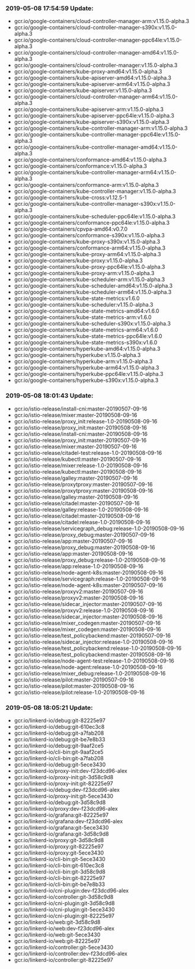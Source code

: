 ### 2019-05-08 17:54:59 Update:

- gcr.io/google-containers/cloud-controller-manager-arm:v1.15.0-alpha.3
- gcr.io/google-containers/cloud-controller-manager-s390x:v1.15.0-alpha.3
- gcr.io/google-containers/cloud-controller-manager-ppc64le:v1.15.0-alpha.3
- gcr.io/google-containers/cloud-controller-manager-amd64:v1.15.0-alpha.3
- gcr.io/google-containers/cloud-controller-manager:v1.15.0-alpha.3
- gcr.io/google-containers/kube-proxy-amd64:v1.15.0-alpha.3
- gcr.io/google-containers/kube-apiserver-amd64:v1.15.0-alpha.3
- gcr.io/google-containers/kube-apiserver-arm64:v1.15.0-alpha.3
- gcr.io/google-containers/kube-apiserver:v1.15.0-alpha.3
- gcr.io/google-containers/cloud-controller-manager-arm64:v1.15.0-alpha.3
- gcr.io/google-containers/kube-apiserver-arm:v1.15.0-alpha.3
- gcr.io/google-containers/kube-apiserver-ppc64le:v1.15.0-alpha.3
- gcr.io/google-containers/kube-apiserver-s390x:v1.15.0-alpha.3
- gcr.io/google-containers/kube-controller-manager-arm:v1.15.0-alpha.3
- gcr.io/google-containers/kube-controller-manager-ppc64le:v1.15.0-alpha.3
- gcr.io/google-containers/kube-controller-manager-amd64:v1.15.0-alpha.3
- gcr.io/google-containers/conformance-amd64:v1.15.0-alpha.3
- gcr.io/google-containers/conformance:v1.15.0-alpha.3
- gcr.io/google-containers/kube-controller-manager-arm64:v1.15.0-alpha.3
- gcr.io/google-containers/conformance-arm:v1.15.0-alpha.3
- gcr.io/google-containers/kube-controller-manager:v1.15.0-alpha.3
- gcr.io/google-containers/kube-cross:v1.12.5-1
- gcr.io/google-containers/kube-controller-manager-s390x:v1.15.0-alpha.3
- gcr.io/google-containers/kube-scheduler-ppc64le:v1.15.0-alpha.3
- gcr.io/google-containers/conformance-ppc64le:v1.15.0-alpha.3
- gcr.io/google-containers/cpvpa-amd64:v0.7.0
- gcr.io/google-containers/conformance-s390x:v1.15.0-alpha.3
- gcr.io/google-containers/kube-proxy-s390x:v1.15.0-alpha.3
- gcr.io/google-containers/conformance-arm64:v1.15.0-alpha.3
- gcr.io/google-containers/kube-proxy-arm64:v1.15.0-alpha.3
- gcr.io/google-containers/kube-proxy:v1.15.0-alpha.3
- gcr.io/google-containers/kube-proxy-ppc64le:v1.15.0-alpha.3
- gcr.io/google-containers/kube-proxy-arm:v1.15.0-alpha.3
- gcr.io/google-containers/kube-scheduler-arm:v1.15.0-alpha.3
- gcr.io/google-containers/kube-scheduler-amd64:v1.15.0-alpha.3
- gcr.io/google-containers/kube-scheduler-arm64:v1.15.0-alpha.3
- gcr.io/google-containers/kube-state-metrics:v1.6.0
- gcr.io/google-containers/kube-scheduler:v1.15.0-alpha.3
- gcr.io/google-containers/kube-state-metrics-amd64:v1.6.0
- gcr.io/google-containers/kube-state-metrics-arm:v1.6.0
- gcr.io/google-containers/kube-scheduler-s390x:v1.15.0-alpha.3
- gcr.io/google-containers/kube-state-metrics-arm64:v1.6.0
- gcr.io/google-containers/kube-state-metrics-ppc64le:v1.6.0
- gcr.io/google-containers/kube-state-metrics-s390x:v1.6.0
- gcr.io/google-containers/hyperkube-amd64:v1.15.0-alpha.3
- gcr.io/google-containers/hyperkube:v1.15.0-alpha.3
- gcr.io/google-containers/hyperkube-arm:v1.15.0-alpha.3
- gcr.io/google-containers/hyperkube-arm64:v1.15.0-alpha.3
- gcr.io/google-containers/hyperkube-ppc64le:v1.15.0-alpha.3
- gcr.io/google-containers/hyperkube-s390x:v1.15.0-alpha.3
### 2019-05-08 18:01:43 Update:

- gcr.io/istio-release/install-cni:master-20190507-09-16
- gcr.io/istio-release/mixer:master-20190508-09-16
- gcr.io/istio-release/proxy_init:release-1.0-20190508-09-16
- gcr.io/istio-release/proxy_init:master-20190508-09-16
- gcr.io/istio-release/install-cni:master-20190508-09-16
- gcr.io/istio-release/proxy_init:master-20190507-09-16
- gcr.io/istio-release/mixer:master-20190507-09-16
- gcr.io/istio-release/citadel-test:release-1.0-20190508-09-16
- gcr.io/istio-release/kubectl:master-20190507-09-16
- gcr.io/istio-release/mixer:release-1.0-20190508-09-16
- gcr.io/istio-release/kubectl:master-20190508-09-16
- gcr.io/istio-release/galley:master-20190507-09-16
- gcr.io/istio-release/proxytproxy:master-20190507-09-16
- gcr.io/istio-release/proxytproxy:master-20190508-09-16
- gcr.io/istio-release/galley:master-20190508-09-16
- gcr.io/istio-release/citadel:master-20190507-09-16
- gcr.io/istio-release/galley:release-1.0-20190508-09-16
- gcr.io/istio-release/citadel:master-20190508-09-16
- gcr.io/istio-release/citadel:release-1.0-20190508-09-16
- gcr.io/istio-release/servicegraph_debug:release-1.0-20190508-09-16
- gcr.io/istio-release/proxy_debug:master-20190507-09-16
- gcr.io/istio-release/app:master-20190507-09-16
- gcr.io/istio-release/proxy_debug:master-20190508-09-16
- gcr.io/istio-release/app:master-20190508-09-16
- gcr.io/istio-release/proxy_debug:release-1.0-20190508-09-16
- gcr.io/istio-release/app:release-1.0-20190508-09-16
- gcr.io/istio-release/node-agent-k8s:master-20190508-09-16
- gcr.io/istio-release/servicegraph:release-1.0-20190508-09-16
- gcr.io/istio-release/node-agent-k8s:master-20190507-09-16
- gcr.io/istio-release/proxyv2:master-20190507-09-16
- gcr.io/istio-release/proxyv2:master-20190508-09-16
- gcr.io/istio-release/sidecar_injector:master-20190507-09-16
- gcr.io/istio-release/proxyv2:release-1.0-20190508-09-16
- gcr.io/istio-release/sidecar_injector:master-20190508-09-16
- gcr.io/istio-release/mixer_codegen:master-20190507-09-16
- gcr.io/istio-release/mixer_codegen:master-20190508-09-16
- gcr.io/istio-release/test_policybackend:master-20190507-09-16
- gcr.io/istio-release/sidecar_injector:release-1.0-20190508-09-16
- gcr.io/istio-release/test_policybackend:release-1.0-20190508-09-16
- gcr.io/istio-release/test_policybackend:master-20190508-09-16
- gcr.io/istio-release/node-agent-test:release-1.0-20190508-09-16
- gcr.io/istio-release/node-agent:release-1.0-20190508-09-16
- gcr.io/istio-release/mixer_debug:release-1.0-20190508-09-16
- gcr.io/istio-release/pilot:master-20190507-09-16
- gcr.io/istio-release/pilot:master-20190508-09-16
- gcr.io/istio-release/pilot:release-1.0-20190508-09-16
### 2019-05-08 18:05:21 Update:

- gcr.io/linkerd-io/debug:git-82225e97
- gcr.io/linkerd-io/debug:git-610ec3c8
- gcr.io/linkerd-io/debug:git-a7fab208
- gcr.io/linkerd-io/debug:git-be7e8b33
- gcr.io/linkerd-io/debug:git-9aaf2ce5
- gcr.io/linkerd-io/cli-bin:git-9aaf2ce5
- gcr.io/linkerd-io/cli-bin:git-a7fab208
- gcr.io/linkerd-io/debug:git-5ece3430
- gcr.io/linkerd-io/proxy-init:dev-f23dcd96-alex
- gcr.io/linkerd-io/proxy-init:git-3d58c9d8
- gcr.io/linkerd-io/proxy-init:git-82225e97
- gcr.io/linkerd-io/debug:dev-f23dcd96-alex
- gcr.io/linkerd-io/proxy-init:git-5ece3430
- gcr.io/linkerd-io/debug:git-3d58c9d8
- gcr.io/linkerd-io/proxy:dev-f23dcd96-alex
- gcr.io/linkerd-io/grafana:git-82225e97
- gcr.io/linkerd-io/grafana:dev-f23dcd96-alex
- gcr.io/linkerd-io/grafana:git-5ece3430
- gcr.io/linkerd-io/grafana:git-3d58c9d8
- gcr.io/linkerd-io/proxy:git-3d58c9d8
- gcr.io/linkerd-io/proxy:git-82225e97
- gcr.io/linkerd-io/proxy:git-5ece3430
- gcr.io/linkerd-io/cli-bin:git-5ece3430
- gcr.io/linkerd-io/cli-bin:git-610ec3c8
- gcr.io/linkerd-io/cli-bin:git-3d58c9d8
- gcr.io/linkerd-io/cli-bin:git-82225e97
- gcr.io/linkerd-io/cli-bin:git-be7e8b33
- gcr.io/linkerd-io/cni-plugin:dev-f23dcd96-alex
- gcr.io/linkerd-io/controller:git-3d58c9d8
- gcr.io/linkerd-io/cni-plugin:git-3d58c9d8
- gcr.io/linkerd-io/cni-plugin:git-5ece3430
- gcr.io/linkerd-io/cni-plugin:git-82225e97
- gcr.io/linkerd-io/web:git-3d58c9d8
- gcr.io/linkerd-io/web:dev-f23dcd96-alex
- gcr.io/linkerd-io/web:git-5ece3430
- gcr.io/linkerd-io/web:git-82225e97
- gcr.io/linkerd-io/controller:git-5ece3430
- gcr.io/linkerd-io/controller:dev-f23dcd96-alex
- gcr.io/linkerd-io/controller:git-82225e97
